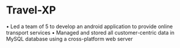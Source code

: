 # Travel-XP

• Led a team of 5 to develop an android application to provide online transport services
• Managed and stored all customer-centric data in MySQL database using a cross-platform web server
